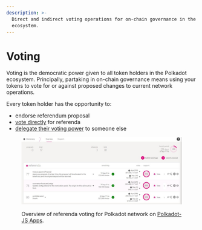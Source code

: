 ```yaml
---
description: >-
  Direct and indirect voting operations for on-chain governance in the Polkadot
  ecosystem.
---
```


# Voting

Voting is the democratic power given to all token holders in the Polkadot ecosystem. Principally, partaking in on-chain governance means using your tokens to vote for or against proposed changes to current network operations.&#x20;

Every token holder has the opportunity to:&#x20;

* endorse referendum proposal
* [vote directly](direct-democracy.md) for referenda
* [delegate their voting power](democracy-delegation.md) to someone else

<figure><img src="../../../.gitbook/assets/O_VPolkadotJS.JPG" alt="A screenshot of active governance referenda and democracy proposals on the Polkadot Relay chain."><figcaption><p>Overview of referenda voting for Polkadot network on <a href="https://polkadot.js.org/apps/?rpc=wss%3A%2F%2Fpolkadot.public.curie.radiumblock.io%2Fws#/democracy">Polkadot-JS Apps</a>.</p></figcaption></figure>


